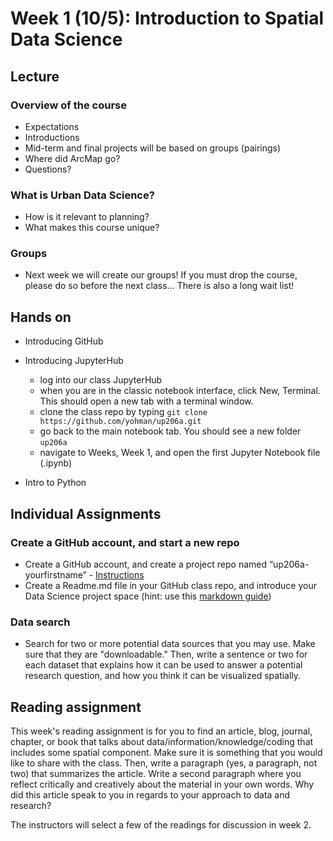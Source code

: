 
# Week 1 (10/5): Introduction to Spatial Data Science


## Lecture
###   Overview of the course
*   Expectations
*   Introductions
*   Mid-term and final projects will be based on groups (pairings)
*   Where did ArcMap go?
*   Questions?
###   What is Urban Data Science?
*   How is it relevant to planning?
*   What makes this course unique?

### Groups
*   Next week we will create our groups! If you must drop the course, please do so before the next class... There is also a long wait list!

## Hands on
*   Introducing GitHub
*   Introducing JupyterHub
    * log into our class JupyterHub
    * when you are in the classic notebook interface, click New, Terminal. This should open a new tab with a terminal window.
    * clone the class repo by typing `git clone https://github.com/yohman/up206a.git`
    * go back to the main notebook tab. You should see a new folder `up206a`
    * navigate to Weeks, Week 1, and open the first Jupyter Notebook file (.ipynb)
    
*   Intro to Python

## Individual Assignments
### Create a GitHub account, and start a new repo

*   Create a GitHub account, and create a project repo named “up206a-yourfirstname” - [Instructions](https://github.com/yohman/up206a/blob/master/Git%20related/02%20-%20Create%20your%20class%20repo.md)
*   Create a Readme.md file in your GitHub class repo, and introduce your Data Science project space (hint: use this [markdown guide](https://guides.github.com/features/mastering-markdown/))

### Data search
*   Search for two or more potential data sources that you may use. Make sure that they are "downloadable." Then, write a sentence or two for each dataset that explains how it can be used to answer a potential research question, and how you think it can be visualized spatially.

## Reading assignment
This week's reading assignment is for you to find an article, blog, journal, chapter, or book that talks about data/information/knowledge/coding that includes some spatial component. Make sure it is something that you would like to share with the class. Then, write a paragraph (yes, a paragraph, not two) that summarizes the article. Write a second paragraph where you reflect critically and creatively about the material in your own words. Why did this article speak to you in regards to your approach to data and research? 

The instructors will select a few of the readings for discussion in week 2.
